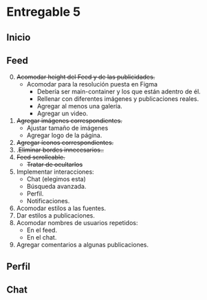 Entregable 5
===============

## Inicio

## Feed

0. ~~Acomodar height del Feed y de las publicidades.~~
    - Acomodar para la resolución puesta en Figma
        - Debería ser main-container y los que están adentro de él.
        - Rellenar con diferentes imágenes y publicaciones reales.
        - Agregar al menos una galería.
        - Agregar un video.
1. ~~Agregar imágenes correspondientes.~~
    - Ajustar tamaño de imágenes
    - Agregar logo de la página.
2. ~~Agregar íconos correspondientes.~~
3. .~~Eliminar bordes innecesarios..~~
4. ~~Feed scrolleable.~~
    - ~~Tratar de ocultarlos~~
5. Implementar interacciones:
    - Chat (elegimos esta)
    - Búsqueda avanzada.
    - Perfil.
    - Notificaciones.
6. Acomodar estilos a las fuentes.
7. Dar estilos a publicaciones.
8. Acomodar nombres de usuarios repetidos:
    - En el feed.
    - En el chat.
9. Agregar comentarios a algunas publicaciones.

## Perfil


## Chat